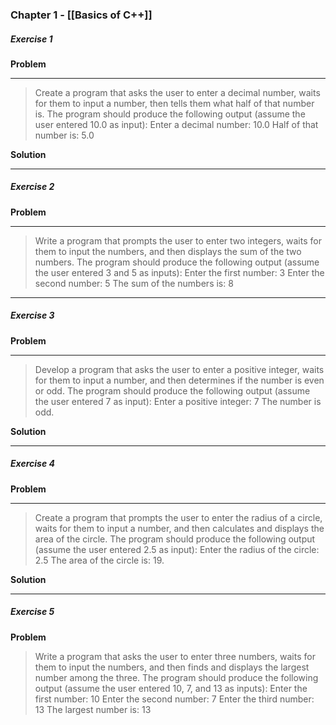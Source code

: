 ### Chapter 1  - [[Basics of C++]]
##### Exercise 1 
**Problem** <hr>

> Create a program that asks the user to enter a decimal number, waits for them to input a number, then tells them what half of that number is. The program should produce the following output (assume the user entered 10.0 as input):
	Enter a decimal number: 10.0 Half of that number is: 5.0

**Solution** <hr>


##### Exercise 2

**Problem** <hr>

> Write a program that prompts the user to enter two integers, waits for them to input the numbers, and then displays the sum of the two numbers. The program should produce the following output (assume the user entered 3 and 5 as inputs):
	Enter the first number: 3 Enter the second number: 5 The sum of the numbers is: 8
<hr>


##### Exercise 3 

**Problem** <hr>

>Develop a program that asks the user to enter a positive integer, waits for them to input a number, and then determines if the number is even or odd. The program should produce the following output (assume the user entered 7 as input):
  Enter a positive integer: 7 The number is odd.

**Solution** <hr>


##### Exercise 4

**Problem** <hr>

>  Create a program that prompts the user to enter the radius of a circle, waits for them to input a number, and then calculates and displays the area of the circle. The program should produce the following output (assume the user entered 2.5 as input):
    Enter the radius of the circle: 2.5 The area of the circle is: 19.

**Solution** <hr>

##### Exercise 5

**Problem**
>Write a program that asks the user to enter three numbers, waits for them to input the numbers, and then finds and displays the largest number among the three. The program should produce the following output (assume the user entered 10, 7, and 13 as inputs):
  Enter the first number: 10 Enter the second number: 7 Enter the third number: 13 The largest number is: 13

